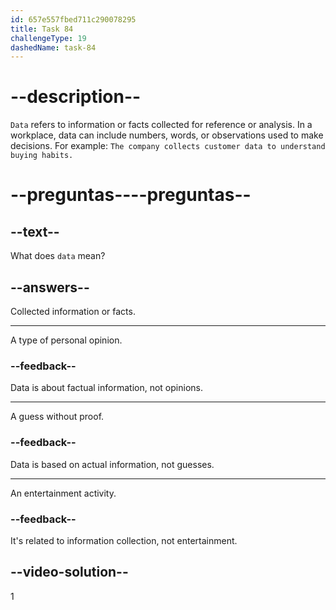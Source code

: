 ```yaml
---
id: 657e557fbed711c290078295
title: Task 84
challengeType: 19
dashedName: task-84
---
```


# --description--

`Data` refers to information or facts collected for reference or analysis. In a workplace, data can include numbers, words, or observations used to make decisions. For example: `The company collects customer data to understand buying habits.`

# --preguntas----preguntas--

## --text--

What does `data` mean?

## --answers--

Collected information or facts.

---

A type of personal opinion.

### --feedback--

Data is about factual information, not opinions.

---

A guess without proof.

### --feedback--

Data is based on actual information, not guesses.

---

An entertainment activity.

### --feedback--

It's related to information collection, not entertainment.

## --video-solution--

1

